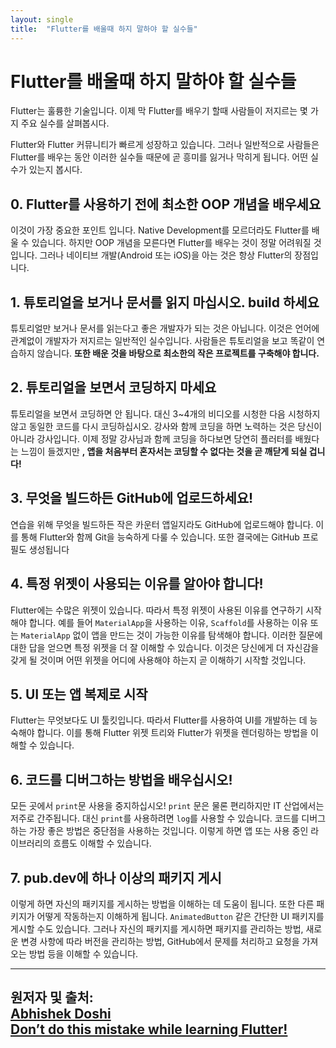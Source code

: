 ```yaml
---
layout: single
title:  "Flutter를 배울때 하지 말하야 할 실수들"
---
```


# Flutter를 배울때 하지 말하야 할 실수들


Flutter는 훌륭한 기술입니다. 이제 막 Flutter를 배우기 할때 사람들이 저지르는 몇 가지 주요 실수를 살펴봅시다.

Flutter와 Flutter 커뮤니티가 빠르게 성장하고 있습니다. 그러나 일반적으로 사람들은 Flutter를 배우는 동안 이러한 실수들 때문에 곧 흥미를 잃거나 막히게 됩니다. 어떤 실수가 있는지 봅시다.



## 0. Flutter를 사용하기 전에 최소한 OOP 개념을 배우세요

이것이 가장 중요한 포인트 입니다. Native Development를 모르더라도 Flutter를 배울 수 있습니다. 하지만 OOP 개념을 모른다면 Flutter를 배우는 것이 정말 어려워질 것입니다. 그러나 네이티브 개발(Android 또는 iOS)을 아는 것은 항상 Flutter의 장점입니다.



## 1. 튜토리얼을 보거나 문서를 읽지 마십시오. build 하세요

튜토리얼만 보거나 문서를 읽는다고 좋은 개발자가 되는 것은 아닙니다. 이것은 언어에 관계없이 개발자가 저지르는 일반적인 실수입니다. 사람들은 튜토리얼을 보고 똑같이 연습하지 않습니다. **또한 배운 것을 바탕으로 최소한의 작은 프로젝트를 구축해야 합니다.**



## 2. 튜토리얼을 보면서 코딩하지 마세요

튜토리얼을 보면서 코딩하면 안 됩니다. 대신 3~4개의 비디오를 시청한 다음 시청하지 않고 동일한 코드를 다시 코딩하십시오. 강사와 함께 코딩을 하면 노력하는 것은 당신이 아니라 강사입니다. 이제 정말 강사님과 함께 코딩을 하다보면 당연히 플러터를 배웠다는 느낌이 들겠지만 **, 앱을 처음부터 혼자서는 코딩할 수 없다는 것을 곧 깨닫게 되실 겁니다!**



## 3. 무엇을 빌드하든 GitHub에 업로드하세요!

연습을 위해 무엇을 빌드하든 작은 카운터 앱일지라도 GitHub에 업로드해야 합니다. 이를 통해 Flutter와 함께 Git을 능숙하게 다룰 수 있습니다. 또한 결국에는 GitHub 프로필도 생성됩니다



## 4. 특정 위젯이 사용되는 이유를 알아야 합니다!

Flutter에는 수많은 위젯이 있습니다. 따라서 특정 위젯이 사용된 이유를 연구하기 시작해야 합니다. 예를 들어 `MaterialApp`을 사용하는 이유, `Scaffold`를 사용하는 이유 또는 `MaterialApp` 없이 앱을 만드는 것이 가능한 이유를 탐색해야 합니다. 이러한 질문에 대한 답을 얻으면 특정 위젯을 더 잘 이해할 수 있습니다. 이것은 당신에게 더 자신감을 갖게 될 것이며 어떤 위젯을 어디에 사용해야 하는지 곧 이해하기 시작할 것입니다.



## 5. UI 또는 앱 복제로 시작

Flutter는 무엇보다도 UI 툴킷입니다. 따라서 Flutter를 사용하여 UI를 개발하는 데 능숙해야 합니다. 이를 통해 Flutter 위젯 트리와 Flutter가 위젯을 렌더링하는 방법을 이해할 수 있습니다.



## 6. 코드를 디버그하는 방법을 배우십시오!

모든 곳에서 `print`문 사용을 중지하십시오! `print` 문은 물론 편리하지만 IT 산업에서는 저주로 간주됩니다. 대신 `print`를 사용하려면 `log`를 사용할 수 있습니다. 코드를 디버그하는 가장 좋은 방법은 중단점을 사용하는 것입니다. 이렇게 하면 앱 또는 사용 중인 라이브러리의 흐름도 이해할 수 있습니다.



## 7. pub.dev에 하나 이상의 패키지 게시

이렇게 하면 자신의 패키지를 게시하는 방법을 이해하는 데 도움이 됩니다. 또한 다른 패키지가 어떻게 작동하는지 이해하게 됩니다. `AnimatedButton` 같은 간단한 UI 패키지를 게시할 수도 있습니다. 그러나 자신의 패키지를 게시하면 패키지를 관리하는 방법, 새로운 변경 사항에 따라 버전을 관리하는 방법, GitHub에서 문제를 처리하고 요청을 가져오는 방법 등을 이해할 수 있습니다.  

  
  
  
---
**원저자 및 출처:**  
[Abhishek Doshi](https://abhishekdoshi26.medium.com/?source=post_page-----2bb35b658f7e--------------------------------)  
[Don’t do this mistake while learning Flutter!](https://abhishekdoshi26.medium.com/dont-do-this-mistake-while-learning-flutter-2bb35b658f7e)  
---
